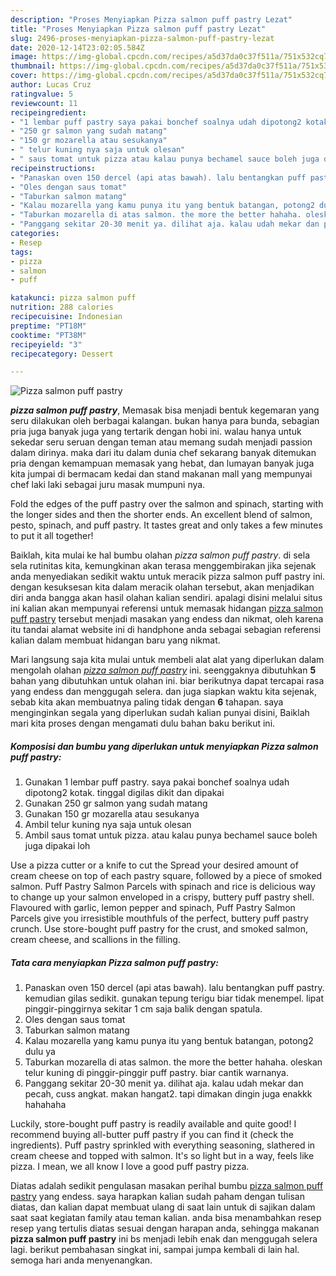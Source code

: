 ```yaml
---
description: "Proses Menyiapkan Pizza salmon puff pastry Lezat"
title: "Proses Menyiapkan Pizza salmon puff pastry Lezat"
slug: 2496-proses-menyiapkan-pizza-salmon-puff-pastry-lezat
date: 2020-12-14T23:02:05.584Z
image: https://img-global.cpcdn.com/recipes/a5d37da0c37f511a/751x532cq70/pizza-salmon-puff-pastry-foto-resep-utama.jpg
thumbnail: https://img-global.cpcdn.com/recipes/a5d37da0c37f511a/751x532cq70/pizza-salmon-puff-pastry-foto-resep-utama.jpg
cover: https://img-global.cpcdn.com/recipes/a5d37da0c37f511a/751x532cq70/pizza-salmon-puff-pastry-foto-resep-utama.jpg
author: Lucas Cruz
ratingvalue: 5
reviewcount: 11
recipeingredient:
- "1 lembar puff pastry saya pakai bonchef soalnya udah dipotong2 kotak tinggal digilas dikit dan dipakai"
- "250 gr salmon yang sudah matang"
- "150 gr mozarella atau sesukanya"
- " telur kuning nya saja untuk olesan"
- " saus tomat untuk pizza atau kalau punya bechamel sauce boleh juga dipakai loh"
recipeinstructions:
- "Panaskan oven 150 dercel (api atas bawah). lalu bentangkan puff pastry. kemudian gilas sedikit. gunakan tepung terigu biar tidak menempel. lipat pinggir-pinggirnya sekitar 1 cm saja balik dengan spatula."
- "Oles dengan saus tomat"
- "Taburkan salmon matang"
- "Kalau mozarella yang kamu punya itu yang bentuk batangan, potong2 dulu ya"
- "Taburkan mozarella di atas salmon. the more the better hahaha. oleskan telur kuning di pinggir-pinggir puff pastry. biar cantik warnanya."
- "Panggang sekitar 20-30 menit ya. dilihat aja. kalau udah mekar dan pecah, cuss angkat. makan hangat2. tapi dimakan dingin juga enakkk hahahaha"
categories:
- Resep
tags:
- pizza
- salmon
- puff

katakunci: pizza salmon puff 
nutrition: 288 calories
recipecuisine: Indonesian
preptime: "PT18M"
cooktime: "PT38M"
recipeyield: "3"
recipecategory: Dessert

---
```



![Pizza salmon puff pastry](https://img-global.cpcdn.com/recipes/a5d37da0c37f511a/751x532cq70/pizza-salmon-puff-pastry-foto-resep-utama.jpg)

<b><i>pizza salmon puff pastry</i></b>, Memasak bisa menjadi bentuk kegemaran yang seru dilakukan oleh berbagai kalangan. bukan hanya para bunda, sebagian pria juga banyak juga yang tertarik dengan hobi ini. walau hanya untuk sekedar seru seruan dengan teman atau memang sudah menjadi passion dalam dirinya. maka dari itu dalam dunia chef sekarang banyak ditemukan pria dengan kemampuan memasak yang hebat, dan lumayan banyak juga kita jumpai di bermacam kedai dan stand makanan mall yang mempunyai chef laki laki sebagai juru masak mumpuni nya.

Fold the edges of the puff pastry over the salmon and spinach, starting with the longer sides and then the shorter ends. An excellent blend of salmon, pesto, spinach, and puff pastry. It tastes great and only takes a few minutes to put it all together!

Baiklah, kita mulai ke hal bumbu olahan <i>pizza salmon puff pastry</i>. di sela sela rutinitas kita, kemungkinan akan terasa menggembirakan jika sejenak anda menyediakan sedikit waktu untuk meracik pizza salmon puff pastry ini. dengan kesuksesan kita dalam meracik olahan tersebut, akan menjadikan diri anda bangga akan hasil olahan kalian sendiri. apalagi disini melalui situs ini kalian akan mempunyai referensi untuk memasak hidangan <u>pizza salmon puff pastry</u> tersebut menjadi masakan yang endess dan nikmat, oleh karena itu tandai alamat website ini di handphone anda sebagai sebagian referensi kalian dalam membuat hidangan baru yang nikmat.


Mari langsung saja kita mulai untuk membeli alat alat yang diperlukan dalam mengolah olahan <u><i>pizza salmon puff pastry</i></u> ini. seenggaknya dibutuhkan <b>5</b> bahan yang dibutuhkan untuk olahan ini. biar berikutnya dapat tercapai rasa yang endess dan menggugah selera. dan juga siapkan waktu kita sejenak, sebab kita akan membuatnya paling tidak dengan <b>6</b> tahapan. saya menginginkan segala yang diperlukan sudah kalian punyai disini, Baiklah mari kita proses dengan mengamati dulu bahan baku berikut ini.

<!--inarticleads1-->

##### Komposisi dan bumbu yang diperlukan untuk menyiapkan Pizza salmon puff pastry:

1. Gunakan 1 lembar puff pastry. saya pakai bonchef soalnya udah dipotong2 kotak. tinggal digilas dikit dan dipakai
1. Gunakan 250 gr salmon yang sudah matang
1. Gunakan 150 gr mozarella atau sesukanya
1. Ambil  telur kuning nya saja untuk olesan
1. Ambil  saus tomat untuk pizza. atau kalau punya bechamel sauce boleh juga dipakai loh


Use a pizza cutter or a knife to cut the Spread your desired amount of cream cheese on top of each pastry square, followed by a piece of smoked salmon. Puff Pastry Salmon Parcels with spinach and rice is delicious way to change up your salmon enveloped in a crispy, buttery puff pastry shell. Flavoured with garlic, lemon pepper and spinach, Puff Pastry Salmon Parcels give you irresistible mouthfuls of the perfect, buttery puff pastry crunch. Use store-bought puff pastry for the crust, and smoked salmon, cream cheese, and scallions in the filling. 

<!--inarticleads2-->

##### Tata cara menyiapkan Pizza salmon puff pastry:

1. Panaskan oven 150 dercel (api atas bawah). lalu bentangkan puff pastry. kemudian gilas sedikit. gunakan tepung terigu biar tidak menempel. lipat pinggir-pinggirnya sekitar 1 cm saja balik dengan spatula.
1. Oles dengan saus tomat
1. Taburkan salmon matang
1. Kalau mozarella yang kamu punya itu yang bentuk batangan, potong2 dulu ya
1. Taburkan mozarella di atas salmon. the more the better hahaha. oleskan telur kuning di pinggir-pinggir puff pastry. biar cantik warnanya.
1. Panggang sekitar 20-30 menit ya. dilihat aja. kalau udah mekar dan pecah, cuss angkat. makan hangat2. tapi dimakan dingin juga enakkk hahahaha


Luckily, store-bought puff pastry is readily available and quite good! I recommend buying all-butter puff pastry if you can find it (check the ingredients). Puff pastry sprinkled with everything seasoning, slathered in cream cheese and topped with salmon. It&#39;s so light but in a way, feels like pizza. I mean, we all know I love a good puff pastry pizza. 

Diatas adalah sedikit pengulasan masakan perihal bumbu <u>pizza salmon puff pastry</u> yang endess. saya harapkan kalian sudah paham dengan tulisan diatas, dan kalian dapat membuat ulang di saat lain untuk di sajikan dalam saat saat kegiatan family atau teman kalian. anda bisa menambahkan resep resep yang tertulis diatas sesuai dengan harapan anda, sehingga makanan <b>pizza salmon puff pastry</b> ini bs menjadi lebih enak dan menggugah selera lagi. berikut pembahasan singkat ini, sampai jumpa kembali di lain hal. semoga hari anda menyenangkan.
